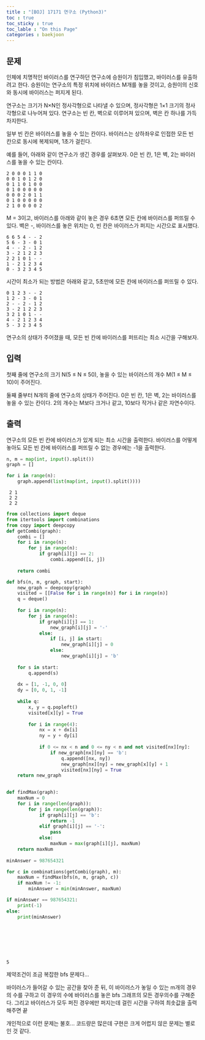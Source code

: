 ```yaml
---
title : "[BOJ] 17171 연구소 (Python3)"
toc : true
toc_sticky : true
toc_lable : "On this Page"
categories : baekjoon
---
```

## 문제
인체에 치명적인 바이러스를 연구하던 연구소에 승원이가 침입했고, 바이러스를 유출하려고 한다. 승원이는 연구소의 특정 위치에 바이러스 M개를 놓을 것이고, 승원이의 신호와 동시에 바이러스는 퍼지게 된다.

연구소는 크기가 N×N인 정사각형으로 나타낼 수 있으며, 정사각형은 1×1 크기의 정사각형으로 나누어져 있다. 연구소는 빈 칸, 벽으로 이루어져 있으며, 벽은 칸 하나를 가득 차지한다.

일부 빈 칸은 바이러스를 놓을 수 있는 칸이다. 바이러스는 상하좌우로 인접한 모든 빈 칸으로 동시에 복제되며, 1초가 걸린다.

예를 들어, 아래와 같이 연구소가 생긴 경우를 살펴보자. 0은 빈 칸, 1은 벽, 2는 바이러스를 놓을 수 있는 칸이다.

```
2 0 0 0 1 1 0
0 0 1 0 1 2 0
0 1 1 0 1 0 0
0 1 0 0 0 0 0
0 0 0 2 0 1 1
0 1 0 0 0 0 0
2 1 0 0 0 0 2
```

M = 3이고, 바이러스를 아래와 같이 놓은 경우 6초면 모든 칸에 바이러스를 퍼뜨릴 수 있다. 벽은 -, 바이러스를 놓은 위치는 0, 빈 칸은 바이러스가 퍼지는 시간으로 표시했다.

```
6 6 5 4 - - 2
5 6 - 3 - 0 1
4 - - 2 - 1 2
3 - 2 1 2 2 3
2 2 1 0 1 - -
1 - 2 1 2 3 4
0 - 3 2 3 4 5
```

시간이 최소가 되는 방법은 아래와 같고, 5초만에 모든 칸에 바이러스를 퍼뜨릴 수 있다.

```
0 1 2 3 - - 2
1 2 - 3 - 0 1
2 - - 2 - 1 2
3 - 2 1 2 2 3
3 2 1 0 1 - -
4 - 2 1 2 3 4
5 - 3 2 3 4 5
```

연구소의 상태가 주어졌을 때, 모든 빈 칸에 바이러스를 퍼뜨리는 최소 시간을 구해보자.

## 입력
첫째 줄에 연구소의 크기 N(5 ≤ N ≤ 50), 놓을 수 있는 바이러스의 개수 M(1 ≤ M ≤ 10)이 주어진다.

둘째 줄부터 N개의 줄에 연구소의 상태가 주어진다. 0은 빈 칸, 1은 벽, 2는 바이러스를 놓을 수 있는 칸이다. 2의 개수는 M보다 크거나 같고, 10보다 작거나 같은 자연수이다.

## 출력
연구소의 모든 빈 칸에 바이러스가 있게 되는 최소 시간을 출력한다. 바이러스를 어떻게 놓아도 모든 빈 칸에 바이러스를 퍼뜨릴 수 없는 경우에는 -1을 출력한다.


```python
n, m = map(int, input().split())
graph = []

for i in range(n):
    graph.append(list(map(int, input().split())))

```

     2 1
     2 2
     2 2



```python
from collections import deque
from itertools import combinations
from copy import deepcopy
def getCombi(graph):
    combi = []
    for i in range(n):
        for j in range(n):
            if graph[i][j] == 2:
                combi.append([i, j])
            
    return combi

def bfs(n, m, graph, start):
    new_graph = deepcopy(graph)
    visited = [[False for i in range(n)] for i in range(n)]
    q = deque()
    
    for i in range(n):
        for j in range(n):
            if graph[i][j] == 1:
                new_graph[i][j] = '-'
            else:
                if [i, j] in start:
                    new_graph[i][j] = 0
                else:
                    new_graph[i][j] = 'b'
                
    for s in start:
        q.append(s)
        
    dx = [1, -1, 0, 0]
    dy = [0, 0, 1, -1]
    
    while q:
        x, y = q.popleft()
        visited[x][y] = True
        
        for i in range(4):
            nx = x + dx[i]
            ny = y + dy[i]
            
            if 0 <= nx < n and 0 <= ny < n and not visited[nx][ny]:
                if new_graph[nx][ny] == 'b':
                    q.append([nx, ny])
                    new_graph[nx][ny] = new_graph[x][y] + 1
                    visited[nx][ny] = True
    return new_graph
    

def findMax(graph):
    maxNum = 0
    for i in range(len(graph)):
        for j in range(len(graph)):
            if graph[i][j] == 'b':
                return -1
            elif graph[i][j] == '-':
                pass
            else:
                maxNum = max(graph[i][j], maxNum)
    return maxNum
    
minAnswer = 987654321

for c in combinations(getCombi(graph), m):
    maxNum = findMax(bfs(n, m, graph, c))
    if maxNum != -1:
        minAnswer = min(minAnswer, maxNum)

if minAnswer == 987654321:
    print(-1)
else:
    print(minAnswer)
    
    
    
    
    
    

```

    5


제약조건이 조금 복잡한 bfs 문제다...

바이러스가 들어갈 수 있는 공간을 찾아 준 뒤, 이 바이러스가 놓일 수 있는 m개의 경우의 수를 구하고 이 경우의 수에 바이러스를 놓은 bfs 그래프의 모든 경우의수를 구해준다. 그리고 바이러스가 모두 퍼진 경우에만 퍼지는데 걸린 시간을 구하여 최솟값을 출력해주면 끝

개인적으로 이런 문제는 불호... 코드량은 많은데 구현은 크게 어렵지 않은 문제는 별로인 것 같다.
